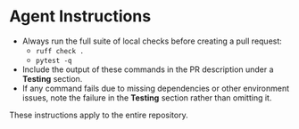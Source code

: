 # Agent Instructions

- Always run the full suite of local checks before creating a pull request:
  - `ruff check .`
  - `pytest -q`
- Include the output of these commands in the PR description under a **Testing** section.
- If any command fails due to missing dependencies or other environment issues, note the failure in the **Testing** section rather than omitting it.

These instructions apply to the entire repository.
